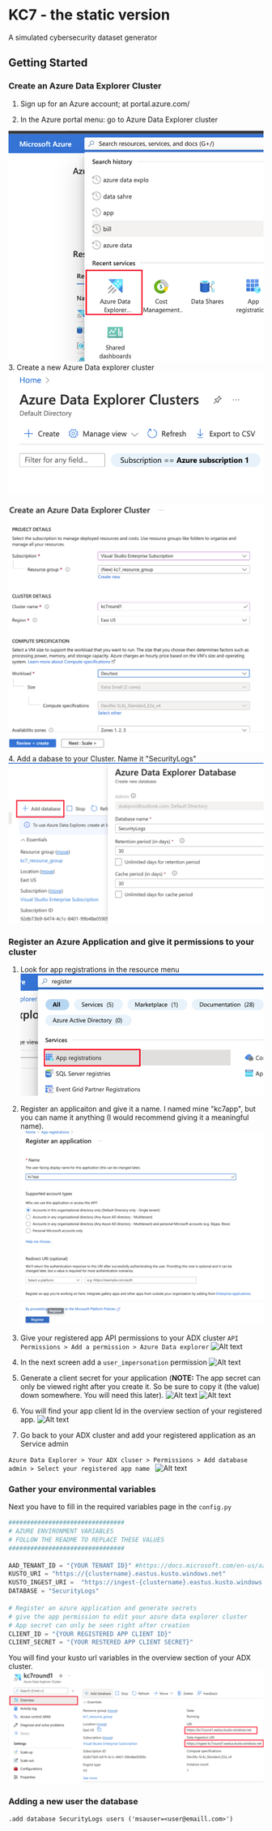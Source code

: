 # KC7 - the static version

A simulated cybersecurity dataset generator


## Getting Started

### Create an Azure Data Explorer Cluster

1. Sign up for an Azure account; at portal.azure.com/

2. In the Azure portal menu: go to Azure Data Explorer cluster

![Alt text](assets/1_click_adx.png)
3. Create a new Azure Data explorer cluster
![Alt text](assets/2_create_adx.png)


![Alt text](assets/3_fill_adx_form.png)
4. Add a dabase to your Cluster. Name it "SecurityLogs"
![Alt text](assets/4_create_securitylog_database.png)



### Register an Azure Application and give it permissions to your cluster
1. Look for app registrations in the resource menu
![Alt text](assets/app_registration_1.png)
2. Register an applicaiton and give it a name. I named mine "kc7app", but you can name it anything (I would recommend giving it a meaningful name).
![Alt text](assets/app_registration_2.png)

3. Give your registered app API permissions to your ADX cluster
```API Permissions > Add a permission > Azure Data explorer```
![Alt text](assets/app_registration_3.png)

4. In the next screen add a `user_impersonation` permission
![Alt text](assets/app_registration_4.png)

5. Generate a client secret for your application (**NOTE:** The app secret can only be viewed right after you create it. So be sure to copy it (the value) down somewhere. You will need this later).
![Alt text](assets/app_registration_5.png)
![Alt text](assets/app_registration_7.png)

6. You will find your app client Id in the overview section of your registered app.
![Alt text](assets/app_registration_8.png)


5. Go back to your ADX cluster and add your registered application as an Service admin

```Azure Data Explorer > Your ADX cluser > Permissions > Add database admin > Select your registered app name ```
![Alt text](assets/app_registration_6.png)


### Gather your environmental variables

Next you have to fill in the required variables page in the `config.py`

```python
################################
# AZURE ENVIRONMENT VARIABLES
# FOLLOW THE README TO REPLACE THESE VALUES
################################

AAD_TENANT_ID = "{YOUR TENANT ID}" #https://docs.microsoft.com/en-us/azure/active-directory/fundamentals/active-directory-how-to-find-tenant
KUSTO_URI = "https://{clustername}.eastus.kusto.windows.net"
KUSTO_INGEST_URI =  "https://ingest-{clustername}.eastus.kusto.windows.net"
DATABASE = "SecurityLogs"

# Register an azure application and generate secrets
# give the app permission to edit your azure data explorer cluster
# App secret can only be seen right after creation
CLIENT_ID = "{YOUR REGISTERED APP CLIENT ID}" 
CLIENT_SECRET = "{YOUR RESTERED APP CLIENT SECRET}"
```

You will find your kusto url variables in the overview section of your ADX cluster.
![Alt text](assets/5_get_cluster_vars.png)


### Adding a new user the database

```
.add database SecurityLogs users ('msauser=<user@emaill.com>')
```